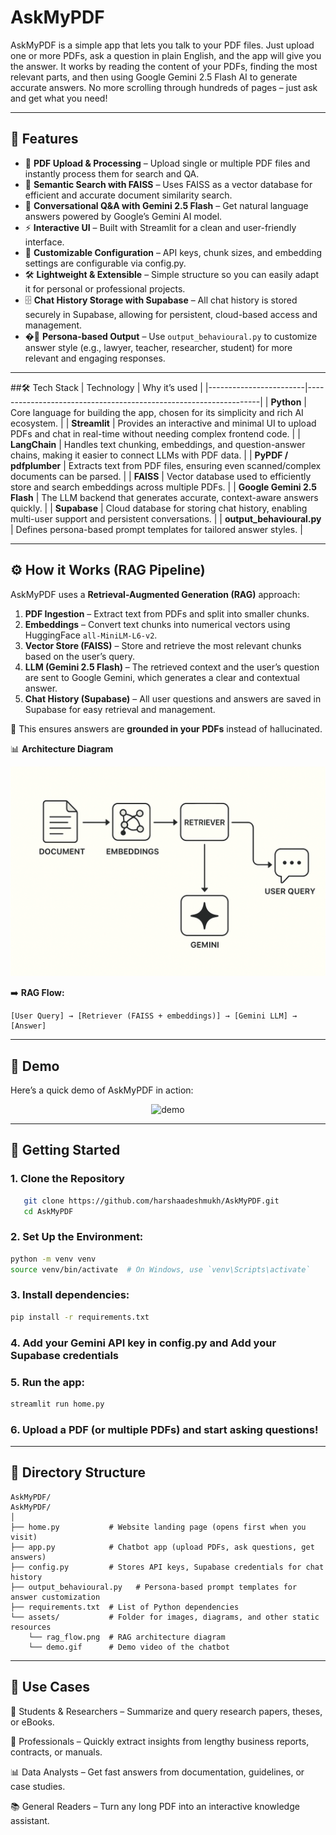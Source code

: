 
# AskMyPDF

AskMyPDF is a simple app that lets you talk to your PDF files. Just upload one or more PDFs, ask a question in plain English, and the app will give you the answer. It works by reading the content of your PDFs, finding the most relevant parts, and then using Google Gemini 2.5 Flash AI to generate accurate answers. No more scrolling through hundreds of pages – just ask and get what you need!

---

## 🚀 Features
- 📂 **PDF Upload & Processing** – Upload single or multiple PDF files and instantly process them for search and QA.  
- 🔎 **Semantic Search with FAISS** – Uses FAISS as a vector database for efficient and accurate document similarity search.  
- 🤖 **Conversational Q&A with Gemini 2.5 Flash** – Get natural language answers powered by Google’s Gemini AI model.  
- ⚡ **Interactive UI** – Built with Streamlit for a clean and user-friendly interface.  
- 🔧 **Customizable Configuration** – API keys, chunk sizes, and embedding settings are configurable via config.py.  
- 🛠️ **Lightweight & Extensible** – Simple structure so you can easily adapt it for personal or professional projects.  
- 🗄️ **Chat History Storage with Supabase** – All chat history is stored securely in Supabase, allowing for persistent, cloud-based     access and management.
- �‍🎤 **Persona-based Output** – Use `output_behavioural.py` to customize answer style (e.g., lawyer, teacher, researcher, student) for more relevant and engaging responses.

---

##🛠️ Tech Stack
| Technology            | Why it’s used |
|------------------------|------------------------------------------------------------------|
| **Python**             | Core language for building the app, chosen for its simplicity and rich AI ecosystem. |
| **Streamlit**          | Provides an interactive and minimal UI to upload PDFs and chat in real-time without needing complex frontend code. |
| **LangChain**          | Handles text chunking, embeddings, and question-answer chains, making it easier to connect LLMs with PDF data. |
| **PyPDF / pdfplumber** | Extracts text from PDF files, ensuring even scanned/complex documents can be parsed. |
| **FAISS**              | Vector database used to efficiently store and search embeddings across multiple PDFs. |
| **Google Gemini 2.5 Flash** | The LLM backend that generates accurate, context-aware answers quickly. |
| **Supabase**                | Cloud database for storing chat history, enabling multi-user support and persistent conversations. |
| **output_behavioural.py** | Defines persona-based prompt templates for tailored answer styles. |

---

## ⚙️ How it Works (RAG Pipeline)

AskMyPDF uses a **Retrieval-Augmented Generation (RAG)** approach:

1. **PDF Ingestion** – Extract text from PDFs and split into smaller chunks.  
2. **Embeddings** – Convert text chunks into numerical vectors using HuggingFace `all-MiniLM-L6-v2`.  
3. **Vector Store (FAISS)** – Store and retrieve the most relevant chunks based on the user’s query.  
4. **LLM (Gemini 2.5 Flash)** – The retrieved context and the user’s question are sent to Google Gemini, which generates a clear and contextual answer.  
5. **Chat History (Supabase)** – All user questions and answers are saved in Supabase for easy retrieval and management.

🔗 This ensures answers are **grounded in your PDFs** instead of hallucinated.

📊 **Architecture Diagram**  
<p align="center">
  <img src="assets/rag_flow.png" alt="RAG Workflow" width="600"/>
</p>


➡️ **RAG Flow:**  
```
[User Query] → [Retriever (FAISS + embeddings)] → [Gemini LLM] → [Answer]
```

---

## 🎥 Demo
Here’s a quick demo of AskMyPDF in action:

<p align="center">
  <img src="assets/demo.gif" alt="demo" width="650"/>
</p>


---

## 🚦 Getting Started
### 1. Clone the Repository
```bash
   git clone https://github.com/harshaadeshmukh/AskMyPDF.git
   cd AskMyPDF
```

### 2. Set Up the Environment:
```bash
python -m venv venv
source venv/bin/activate  # On Windows, use `venv\Scripts\activate`
```

### 3. Install dependencies:
```bash
pip install -r requirements.txt
```


### 4. Add your Gemini API key in config.py and Add your Supabase credentials 

### 5. Run the app:
```bash
streamlit run home.py
```

### 6. Upload a PDF (or multiple PDFs) and start asking questions!

---

## 📂 Directory Structure
```
AskMyPDF/
AskMyPDF/
│
├── home.py           # Website landing page (opens first when you visit)
├── app.py            # Chatbot app (upload PDFs, ask questions, get answers)
├── config.py         # Stores API keys, Supabase credentials for chat history
├── output_behavioural.py   # Persona-based prompt templates for answer customization
├── requirements.txt  # List of Python dependencies
└── assets/           # Folder for images, diagrams, and other static resources
    └── rag_flow.png  # RAG architecture diagram
    └── demo.gif      # Demo video of the chatbot
```

---

## 🎯 Use Cases

📘 Students & Researchers – Summarize and query research papers, theses, or eBooks.  

📑 Professionals – Quickly extract insights from lengthy business reports, contracts, or manuals.  

📊 Data Analysts – Get fast answers from documentation, guidelines, or case studies.  

📚 General Readers – Turn any long PDF into an interactive knowledge assistant.  
